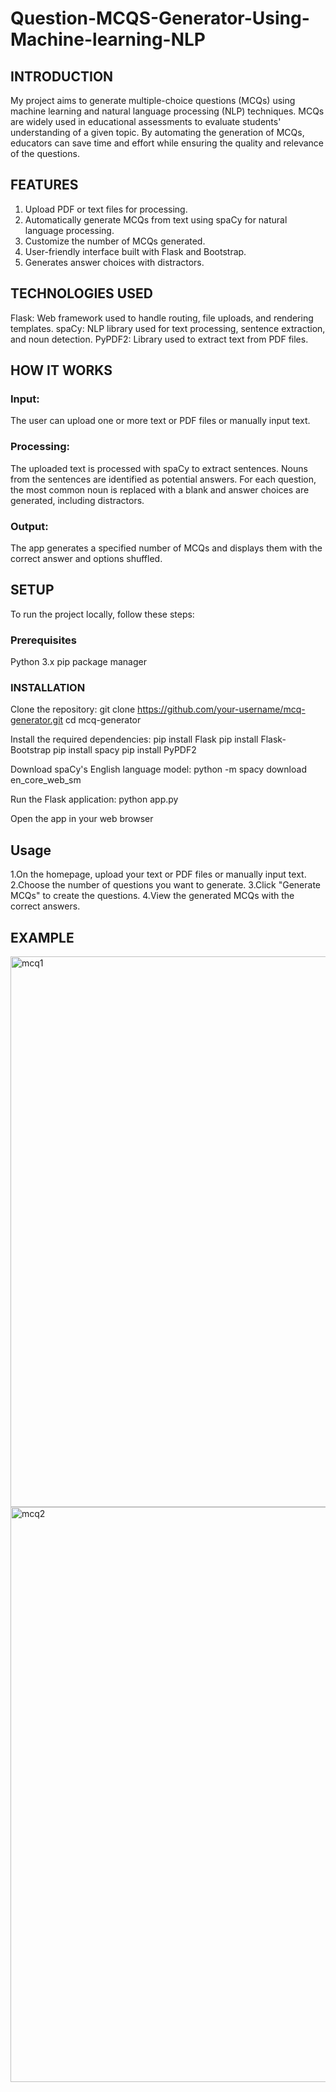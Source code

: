 # Question-MCQS-Generator-Using-Machine-learning-NLP

## INTRODUCTION

My project aims to generate multiple-choice questions (MCQs) using machine learning and natural language processing (NLP) techniques. MCQs are widely used in educational assessments to evaluate students' understanding of a given topic. By automating the generation of MCQs, educators can save time and effort while ensuring the quality and relevance of the questions.

## FEATURES

1. Upload PDF or text files for processing.  
2. Automatically generate MCQs from text using spaCy for natural language processing.  
3. Customize the number of MCQs generated.  
4. User-friendly interface built with Flask and Bootstrap.  
5. Generates answer choices with distractors.  

## TECHNOLOGIES USED

Flask: Web framework used to handle routing, file uploads, and rendering templates.
spaCy: NLP library used for text processing, sentence extraction, and noun detection.
PyPDF2: Library used to extract text from PDF files.

## HOW IT WORKS

### Input: 
The user can upload one or more text or PDF files or manually input text.
### Processing:
The uploaded text is processed with spaCy to extract sentences.
Nouns from the sentences are identified as potential answers.
For each question, the most common noun is replaced with a blank and answer choices are generated, including distractors.
### Output:
The app generates a specified number of MCQs and displays them with the correct answer and options shuffled.

## SETUP

To run the project locally, follow these steps:

### Prerequisites
Python 3.x
pip package manager

### INSTALLATION

Clone the repository:
git clone https://github.com/your-username/mcq-generator.git
cd mcq-generator


Install the required dependencies:
pip install Flask
pip install Flask-Bootstrap
pip install spacy
pip install PyPDF2

Download spaCy's English language model:
python -m spacy download en_core_web_sm

Run the Flask application:
python app.py

Open the app in your web browser

## Usage

1.On the homepage, upload your text or PDF files or manually input text.
2.Choose the number of questions you want to generate.
3.Click "Generate MCQs" to create the questions.
4.View the generated MCQs with the correct answers.

## EXAMPLE

<img width="881" alt="mcq1" src="https://github.com/user-attachments/assets/f4c37aee-aafe-4e42-b10b-d0b3226973a1">

<img width="920" alt="mcq2" src="https://github.com/user-attachments/assets/681bf878-77eb-44c1-9690-e709186f7141">








